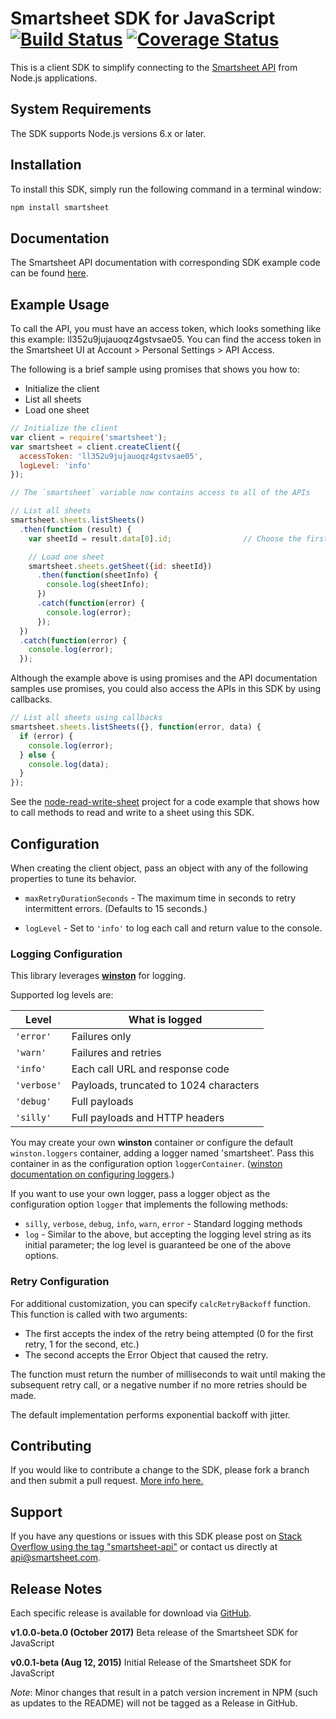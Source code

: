 # Smartsheet SDK for JavaScript [![Build Status](https://travis-ci.org/armstnp/smartsheet-javascript-sdk.svg?branch=master)](https://travis-ci.org/armstnp/smartsheet-javascript-sdk) [![Coverage Status](https://coveralls.io/repos/github/armstnp/smartsheet-javascript-sdk/badge.svg?branch=master)](https://coveralls.io/github/armstnp/smartsheet-javascript-sdk?branch=master)

This is a client SDK to simplify connecting to the [Smartsheet API](http://www.smartsheet.com/developers/api-documentation) from Node.js applications.

## System Requirements

The SDK supports Node.js versions 6.x or later.

## Installation

To install this SDK, simply run the following command in a terminal window: 

```bash
npm install smartsheet
```

## Documentation

The Smartsheet API documentation with corresponding SDK example code can be found [here](http://www.smartsheet.com/developers/api-documentation). 

## Example Usage

To call the API, you must have an access token, which looks something like this example: ll352u9jujauoqz4gstvsae05. You can find the access token in the Smartsheet UI at Account > Personal Settings > API Access. 

The following is a brief sample using promises that shows you how to:

* Initialize the client
* List all sheets
* Load one sheet

```javascript
// Initialize the client
var client = require('smartsheet');
var smartsheet = client.createClient({
  accessToken: 'll352u9jujauoqz4gstvsae05',
  logLevel: 'info'
});

// The `smartsheet` variable now contains access to all of the APIs

// List all sheets
smartsheet.sheets.listSheets()
  .then(function (result) {
    var sheetId = result.data[0].id;                // Choose the first sheet

    // Load one sheet
    smartsheet.sheets.getSheet({id: sheetId})
      .then(function(sheetInfo) {
        console.log(sheetInfo);
      })
      .catch(function(error) {
        console.log(error);
      });
  })
  .catch(function(error) {
    console.log(error);
  });
```

Although the example above is using promises and the API documentation samples use promises, you could also access the APIs in this SDK by using callbacks.

```javascript
// List all sheets using callbacks
smartsheet.sheets.listSheets({}, function(error, data) {
  if (error) {
    console.log(error);
  } else {
    console.log(data);
  }
});
```

 See the [node-read-write-sheet](https://github.com/smartsheet-samples/node-read-write-sheet) project for a code example that shows how to call methods to read and write to a sheet using this SDK.

## Configuration

When creating the client object, pass an object with any of the following properties to tune its behavior.

* `maxRetryDurationSeconds` - The maximum time in seconds to retry intermittent errors. (Defaults to 15 seconds.)

* `logLevel` - Set to `'info'` to log each call and return value to the console. 

### Logging Configuration


This library leverages [**winston**](https://github.com/winstonjs/winston) for logging.

Supported log levels are:

|Level|What is logged|
|---|---|
|`'error'`|Failures only|
|`'warn'`|Failures and retries|
|`'info'`|Each call URL and response code|
|`'verbose'`|Payloads, truncated to 1024 characters|
|`'debug'`|Full payloads|
|`'silly'`|Full payloads and HTTP headers|

You may create your own **winston** container or configure the default `winston.loggers` container, adding a logger named 'smartsheet'. Pass this container in as the configuration option `loggerContainer`. ([winston documentation on configuring loggers](https://github.com/winstonjs/winston#working-with-multiple-loggers-in-winston).)

If you want to use your own logger, pass a logger object as the configuration option `logger` that implements the following methods:
* `silly`, `verbose`, `debug`, `info`, `warn`, `error` - Standard logging methods
* `log` - Similar to the above, but accepting the logging level string as its initial parameter; the log level is guaranteed be one of the above options.

### Retry Configuration
For additional customization, you can specify `calcRetryBackoff` function.  This function is called with two arguments:

* The first accepts the index of the retry being attempted (0 for the first retry, 1 for the second, etc.)
* The second accepts the Error Object that caused the retry.

The function must return the number of milliseconds to wait until making the subsequent retry call, or a negative number if no more retries should be made.

The default implementation performs exponential backoff with jitter.

## Contributing

If you would like to contribute a change to the SDK, please fork a branch and then submit a pull request.
[More info here.](https://help.github.com/articles/using-pull-requests)

## Support

If you have any questions or issues with this SDK please post on [Stack Overflow using the tag "smartsheet-api"](http://stackoverflow.com/questions/tagged/smartsheet-api) or contact us directly at api@smartsheet.com.

## Release Notes

Each specific release is available for download via [GitHub](https://github.com/smartsheet-platform/smartsheet-javascript-sdk/tags).

**v1.0.0-beta.0 (October 2017)**
Beta release of the Smartsheet SDK for JavaScript

**v0.0.1-beta (Aug 12, 2015)**
Initial Release of the Smartsheet SDK for JavaScript

*Note*: Minor changes that result in a patch version increment in NPM (such as updates to the README) will not be tagged as a Release in GitHub.
